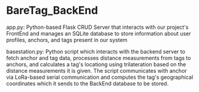 # BareTag_BackEnd
app.py: Python-based Flask CRUD Server that interacts with our project's FrontEnd and manages an SQLite database to store
information about user profiles, anchors, and tags present in our system

basestation.py: Python script which interacts with the backend server to fetch anchor and tag data, processes distance measurements from tags to anchors, and calculates a tag's locationg using trilateration based on the distance measurements it is given. The script communicates with anchor via LoRa-based serial communication and computes the tag's geographical coordinates which it sends to the BackEnd database to be stored.
